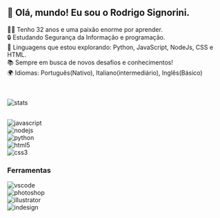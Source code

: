 ## 👋 Olá, mundo! Eu sou o Rodrigo Signorini.</br>
👨‍💻 Tenho 32 anos e uma paixão enorme por aprender.</br>
🔒 Estudando Segurança da Informação e programação.</br>
🌟 Linguagens que estou explorando: Python, JavaScript, NodeJs, CSS e HTML.</br>
📚 Sempre em busca de novos desafios e conhecimentos!</br>
🌍 Idiomas: Português(Nativo), Italiano(intermediário), Inglês(Básico)</br>
##
<div style="display:  inline_block"></br>
    <img align="center" alt="stats" src="https://github-readme-stats.vercel.app/api?username=RodrigoSignorini&theme=dracula" />
</div>    

##

<div style="display:  inline_block">
    <img align="auto" alt="javascript" src="https://img.shields.io/badge/JavaScript-323330?style=for-the-badge&logo=javascript&logoColor=F7DF1E" />
</div>

<div style="display:  inline_block">
    <img align="auto" alt="nodejs" src="https://img.shields.io/badge/Node.js-43853D?style=for-the-badge&logo=node.js&logoColor=white" />
</div>   

<div style="display:  inline_block">
    <img align="auto" alt="python" src="https://img.shields.io/badge/Python-3776AB?style=for-the-badge&logo=python&logoColor=white" />
</div>    

<div style="display:  inline_block">
    <img align="auto" alt="html5" src="https://img.shields.io/badge/HTML5-E34F26?style=for-the-badge&logo=html5&logoColor=white" />
</div>    

<div style="display:  inline_block">
    <img align="auto" alt="css3" src="https://img.shields.io/badge/CSS3-1572B6?style=for-the-badge&logo=css3&logoColor=white" />
</div>    

### Ferramentas 

<div style="display:  inline_block">
    <img align="auto" alt="vscode" src="https://img.shields.io/badge/Visual_Studio-5C2D91?style=for-the-badge&logo=visual%20studio&logoColor=white" />
</div>  

<div style="display:  inline_block">
    <img align="auto" alt="photoshop" src="https://img.shields.io/badge/Adobe%20Photoshop-31A8FF?style=for-the-badge&logo=Adobe%20Photoshop&logoColor=black" />
</div>    

<div style="display:  inline_block">
    <img align="auto" alt="illustrator" src="https://img.shields.io/badge/Adobe%20Illustrator-FF9A00?style=for-the-badge&logo=adobe%20illustrator&logoColor=white" />
</div>    

<div style="display:  inline_block">
    <img align="auto" alt="indesign" src="https://img.shields.io/badge/Adobe%20InDesign-FF3366?style=for-the-badge&logo=Adobe%20InDesign&logoColor=white" />
</div>    
